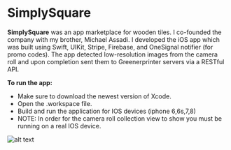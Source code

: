 # SimplySquare

**SimplySquare** was an app marketplace for wooden tiles. I co-founded the company with my brother, Michael Assadi. I developed the iOS app which was built using Swift, UIKit, Stripe, Firebase, and OneSignal notifier (for promo codes). The app detected low-resolution images from the camera roll and upon completion sent them to Greenerprinter servers via a RESTful API.

**To run the app:**
- Make sure to download the newest version of Xcode.
- Open the .workspace file.
- Build and run the application for IOS devices (iphone 6,6s,7,8)
- NOTE: In order for the camera roll collection view to show you must be running on a real IOS device.


![alt text](https://image.ibb.co/iNwqsc/IMG_0902.jpg) 



